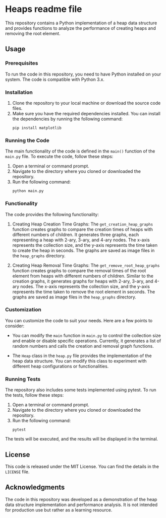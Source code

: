 # Heaps readme file

This repository contains a Python implementation of a heap data structure and provides functions to analyze the performance of creating heaps and removing the root element.

## Usage

### Prerequisites

To run the code in this repository, you need to have Python installed on your system. The code is compatible with Python 3.x.

### Installation

1. Clone the repository to your local machine or download the source code files.
2. Make sure you have the required dependencies installed. You can install the dependencies by running the following command:
   ```
   pip install matplotlib
   ```
   
### Running the Code

The main functionality of the code is defined in the `main()` function of the `main.py` file. To execute the code, follow these steps:

1. Open a terminal or command prompt.
2. Navigate to the directory where you cloned or downloaded the repository.
3. Run the following command:
   ```
   python main.py
   ```

### Functionality

The code provides the following functionality:

1. Creating Heap Creation Time Graphs: The `get_creation_heap_graphs` function creates graphs to compare the creation times of heaps with different numbers of children. It generates three graphs, each representing a heap with 2-ary, 3-ary, and 4-ary nodes. The x-axis represents the collection size, and the y-axis represents the time taken to create the heap in seconds. The graphs are saved as image files in the `heap_graphs` directory.

2. Creating Heap Removal Time Graphs: The `get_remove_root_heap_graphs` function creates graphs to compare the removal times of the root element from heaps with different numbers of children. Similar to the creation graphs, it generates graphs for heaps with 2-ary, 3-ary, and 4-ary nodes. The x-axis represents the collection size, and the y-axis represents the time taken to remove the root element in seconds. The graphs are saved as image files in the `heap_graphs` directory.

### Customization

You can customize the code to suit your needs. Here are a few points to consider:

- You can modify the `main` function in `main.py` to control the collection size and enable or disable specific operations. Currently, it generates a list of random numbers and calls the creation and removal graph functions.

- The `Heap` class in the `heap.py` file provides the implementation of the heap data structure. You can modify this class to experiment with different heap configurations or functionalities.

### Running Tests

The repository also includes some tests implemented using pytest. To run the tests, follow these steps:

1. Open a terminal or command prompt.
2. Navigate to the directory where you cloned or downloaded the repository.
3. Run the following command:
   ```
   pytest
   ```

The tests will be executed, and the results will be displayed in the terminal.

## License

This code is released under the MIT License. You can find the details in the `LICENSE` file.

## Acknowledgments

The code in this repository was developed as a demonstration of the heap data structure implementation and performance analysis. It is not intended for production use but rather as a learning resource.
